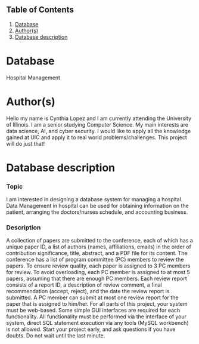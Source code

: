 ## Table of Contents
1. [Database](#database)
1. [Author(s)](#author)
1. [Database description](#description)

# Database
Hospital Management
# Author(s)
Hello my name is Cynthia Lopez and I am currently attending the University of Illinois. I am a senior studying Computer Science. My main interests are data science, AI, and cyber security. I would like to apply all the knowledge gained at UIC and apply it to real world problems/challenges. This project will do just that!
# Database description
### Topic
I am interested in designing a database system for managing a hospital. Data Management in hospital can be used for obtaining information on the patient, arranging the doctors/nurses schedule, and accounting business.
### Description
A collection of papers are submitted to the conference, each of which has a unique paper ID, a list of authors (names, affiliations, emails) in the order of contribution significance, title, abstract, and a PDF file for its content. The conference has a list of program committee (PC) members to review the papers. To ensure review quality, each paper is assigned to 3 PC members for review. To avoid overloading, each PC member is assigned to at most 5 papers, assuming that there are enough PC members. Each review report consists of a report ID, a description of review comment, a final recommendation (accept, reject), and the date the review report is submitted. A PC member can submit at most one review report for the paper that is assigned to him/her.
For all parts of this project, your system must be web-based. Some simple GUI interfaces are required for each functionality. All functionality must be performed via the interface of your system, direct SQL statement execution via any tools (MySQL workbench) is not allowed.
Start your project early, and ask questions if you have doubts. Do not wait until the last minute.
